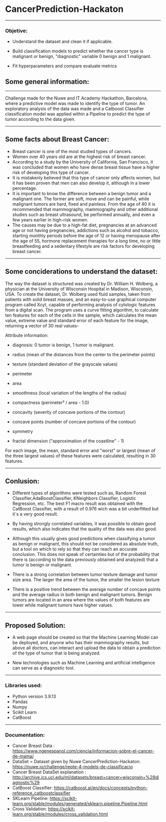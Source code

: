 # CancerPrediction-Hackaton
___

### Objetive:

- Understand the dataset and clean it if applicable.

- Build classification models to predict whether the cancer type is malignant or benign, "diagnostic" variable 0 benign and 1 malignant.

- Fit hyperparameters and compare evaluate metrics


## Some general information:
___
Challenge made for the Nuwe and IT Academy Hackathon, Barcelona, where a predictive model was made to identify the type of tumor.
An exploratory analysis of the data was made and a Catboost Classifier classification model was applied within a Pipeline to predict the type of tumor according to the data given.
___

## Some facts about Breast Cancer:
- Breast cancer is one of the most studied types of cancers.
- Women over 40 years old are at the highest risk of breast cancer.
- According to a study by the University of California, San Francisco, it was concluded that women who have dense breast tissue have a higher risk of developing this type of cancer.
- It is mistakenly believed that this type of cancer only affects women, but it has been proven that men can also develop it, although in a lower percentage.
- It is important to know the difference between a benign tumor and a malignant one. The former are soft, move and can be painful, while malignant tumors are hard, fixed and painless. From the age of 40 it is recommended that mammography, mammography and other additional studies such as breast ultrasound, be performed annually, and even a few years earlier in high-risk women.
- The causes may be due to a high-fat diet, pregnancies at an advanced age or not having pregnancies, addictions such as alcohol and tobacco, starting monthly periods before the age of 12 or having menopause after the age of 55, hormone replacement therapies for a long time, no or little breastfeeding and a sedentary lifestyle are risk factors for developing breast cancer.
___

## Some conciderations to understand the dataset:

The way the dataset is structured was created by Dr. William H. Wolberg, a physician at the University of Wisconsin Hospital in Madison, Wisconsin, USA. To create the dataset, Dr. Wolberg used fluid samples, taken from patients with solid breast masses, and an easy-to-use graphical computer program called Xcyt, capable of performing analysis of cytologic features from a digital scan. The program uses a curve fitting algorithm, to calculate ten features for each of the cells in the sample, which calculates the mean value, extreme value and standard error of each feature for the image, returning a vector of 30 real values-

Attribute information:

- diagnosis: 0 tumor is benign, 1 tumor is malignant.

- radius (mean of the distances from the center to the perimeter points)
- texture (standard deviation of the grayscale values)
- perimeter
- area
- smoothness (local variation of the lengths of the radius)
- compactness (perimeter² / area - 1.0)
- concavity (severity of concave portions of the contour)
- concave points (number of concave portions of the contour)
- symmetry
- fractal dimension ("approximation of the coastline" - 1)

For each image, the mean, standard error and "worst" or largest (mean of the three largest values) of these features were calculated, resulting in 30 features.
___

## Conlusion: 

- Different types of algorithms were tested such as, Random Forest Classifier,AdaBoostClassifier, KNeighbors Classifier, Logistic Regression, etc. The best F1 macro result was obtained with the CatBoost Classifier, with a result of 0.976 wich was a bit underfitted but it´s a very good result.

- By having strongly correlated variables, it was possible to obtain good results, which also indicates that the quality of the data was also good.

- Although this usually gives good predictions when classifying a tumor as benign or malignant, this should not be considered as absolute truth, but a tool on which to rely so that they can reach an accurate conclusion. This does not speak of certainties but of the probability that there is (according to the data previously obtained and analyzed) that a tumor is benign or malignant.

- There is a strong correlation between tumor texture damage and tumor size area. The larger the area of the tumor, the smaller the lesion texture

- There is a positive trend between the average number of concave points and the average radius in both benign and malignant tumors. Benign tumors are located in an area where the values of both features are lower while malignant tumors have higher values.
___

## Proposed Solution:
- A web page should be created so that the Machine Learning Model can be deployed, and anyone who has their mammography results, but above all doctors, can interact and upload the data to obtain a prediction of the type of tumor that is being analyzed.

- New technologies such as Machine Learning and artificial intelligence can serve as a diagnostic tool.
___

### Libraries used:

- Python version 3.9.13
- Pandas
- Numpy
- Scikit Learn
- CatBoost
___

### Documentation:

- Cancer Breast Data : https://www.ngenespanol.com/ciencia/informacion-sobre-el-cancer-de-mama/
- DataSet = Dataset given by Nuwe CancerPrediction-Hackaton: https://nuwe.io/challenge/repte-4-models-de-classificacio
- Cancer Breast DataSet explanation : http://archive.ics.uci.edu/ml/datasets/breast+cancer+wisconsin+%28diagnostic%29
- CatBoost Classifier: https://catboost.ai/en/docs/concepts/python-reference_catboostclassifier
- SKLearn Pipeline: https://scikit-learn.org/stable/modules/generated/sklearn.pipeline.Pipeline.html
- Cross Validation: https://scikit-learn.org/stable/modules/cross_validation.html
